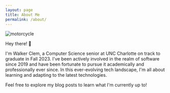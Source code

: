 ```yaml
---
layout: page
title: About Me
permalink: /about/
---
```

![motorcycle](/assets/image.jpg)

Hey there! :wave:

I'm Walker Clem, a Computer Science senior at UNC Charlotte on track to graduate in Fall 2023. I've been actively involved in the realm of software since 2019 and have been fortunate to pursue it academically and professionally ever since. In this ever-evolving tech landscape, I'm all about learning and adapting to the latest technologies.

Feel free to explore my blog posts to learn what I'm currently up to!
